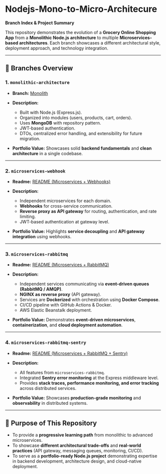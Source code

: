 # Nodejs-Mono-to-Micro-Architecure

**Branch Index & Project Summary**

This repository demonstrates the evolution of a **Grocery Online Shopping App** from a **Monolithic Node.js architecture** to multiple **Microservices-based architectures**.
Each branch showcases a different architectural style, deployment approach, and technology integration.

---

## 📌 Branches Overview

### 1. `monolithic-architecture`

* **Branch:** [Monolith]([./readme-file-1.md](https://github.com/MHaris404/Nodejs-Mono-to-Micro-Architecure/tree/mono))
* **Description:**

  * Built with Node.js (Express.js).
  * Organized into modules (users, products, cart, orders).
  * Uses **MongoDB** with repository pattern.
  * JWT-based authentication.
  * DTOs, centralized error handling, and extensibility for future migration.
* **Portfolio Value:** Showcases solid **backend fundamentals** and **clean architecture** in a single codebase.

---

### 2. `microservices-webhook`

* **Readme:** [README (Microservices + Webhooks)](./readme-file-2.md)
* **Description:**

  * Independent microservices for each domain.
  * **Webhooks** for cross-service communication.
  * **Reverse proxy as API gateway** for routing, authentication, and rate limiting.
  * JWT-based authentication at gateway level.
* **Portfolio Value:** Highlights **service decoupling** and **API gateway integration** using webhooks.

---

### 3. `microservices-rabbitmq`

* **Readme:** [README (Microservices + RabbitMQ)](./readme-file-3.md)
* **Description:**

  * Independent services communicating via **event-driven queues (RabbitMQ / AMQP)**.
  * **NGINX as reverse proxy** (API gateway).
  * Services are **Dockerized** with orchestration using **Docker Compose**.
  * CI/CD pipeline with GitHub Actions & Docker.
  * AWS Elastic Beanstalk deployment.
* **Portfolio Value:** Demonstrates **event-driven microservices**, **containerization**, and **cloud deployment automation**.

---

### 4. `microservices-rabbitmq-sentry`

* **Readme:** [README (Microservices + RabbitMQ + Sentry)](./readme-file-4.md)
* **Description:**

  * All features from `microservices-rabbitmq`.
  * Integrated **Sentry error monitoring** at the Express middleware level.
  * Provides **stack traces, performance monitoring, and error tracking** across distributed services.
* **Portfolio Value:** Showcases **production-grade monitoring** and **observability** in distributed systems.

---

## 🚀 Purpose of This Repository

* To provide a **progressive learning path** from monolithic to advanced microservices.
* To showcase **different architectural trade-offs** and **real-world practices** (API gateway, messaging queues, monitoring, CI/CD).
* To serve as a **portfolio-ready Node.js project** demonstrating expertise in backend development, architecture design, and cloud-native deployment.
